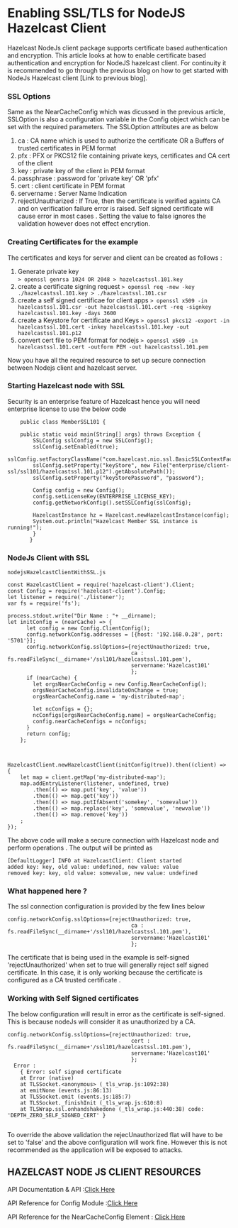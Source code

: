 # Enabling SSL/TLS for NodeJS Hazelcast Client
Hazelcast NodeJs client package supports certificate based authentication and encryption. This article looks at how to enable certificate based authentication and encryption for NodeJS hazelcast client. For continuity it is recommended to go through the previous blog on how to get started with NodeJs Hazelcast client  [Link to previous blog]. 

### SSL Options
Same as the NearCacheConfig which was dicussed in the previous article, SSLOption is also a configuration variable in the Config object which can be set with the required parameters. The SSLOption attributes are as below 

1. ca : CA name which is used to authorize the certificate OR a Buffers of trusted certificates in PEM format
2. pfx : PFX or PKCS12 file containing private keys, certificates and CA cert of the client
3. key : private key of the client in PEM format
4. passphrase : password for 'private key' OR 'pfx'
5. cert : client certificate in PEM format
6. servername : Server Name Indication
7. rejectUnautharized : If True, then the certificate is verified againts CA and on verification failure error is raised. Self signed certificate will cause error in most cases . Setting the value to false ignores the validation however does not effect encrytion.

### Creating Certificates for the example
The certificates and keys for server and client can be created as follows :

1.  Generate private key  
``` > openssl genrsa 1024 OR 2048 > hazelcastssl.101.key ```
2. create a certificate signing request
``` > openssl req -new -key ./hazelcastssl.101.key > ./hazelcastssl.101.csr ```
3. create a self signed certificae for client apps 
``` > openssl x509 -in hazelcastssl.101.csr -out hazelcastssl.101.cert -req -signkey hazelcastssl.101.key -days 3600 ```
4. create a Keystore for certificate and Keys 
```> openssl pkcs12 -export -in hazelcastssl.101.cert -inkey hazelcastssl.101.key -out hazelcastssl.101.p12```
5. convert cert file to PEM format for nodejs 
```> openssl x509 -in hazelcastssl.101.cert -outform PEM -out hazelcastssl.101.pem ```
 
Now you have all the required resource to set up secure connection between Nodejs client and hazelcast server.

### Starting Hazelcast node with SSL 
Security is an enterprise feature of Hazelcast hence you will need enterprise license to use the below code

```
    public class MemberSSL101 {

    public static void main(String[] args) throws Exception {
        SSLConfig sslConfig = new SSLConfig();
        sslConfig.setEnabled(true);
        sslConfig.setFactoryClassName("com.hazelcast.nio.ssl.BasicSSLContextFactory");
        sslConfig.setProperty("keyStore", new File("enterprise/client-ssl/ssl101/hazelcastssl.101.p12").getAbsolutePath());
        sslConfig.setProperty("keyStorePassword", "password");
        
        Config config = new Config();
        config.setLicenseKey(ENTERPRISE_LICENSE_KEY);
        config.getNetworkConfig().setSSLConfig(sslConfig);

        HazelcastInstance hz = Hazelcast.newHazelcastInstance(config);
        System.out.println("Hazelcast Member SSL instance is running!");
        }
       }
```
### NodeJs Client with SSL

```
nodejsHazelcastClientWithSSL.js

const HazelcastClient = require('hazelcast-client').Client;
const Config = require('hazelcast-client').Config;
let listener = require('./listener');
var fs = require('fs');

process.stdout.write("Dir Name : "+ __dirname);
let initConfig = (nearCache) => {
	  let config = new Config.ClientConfig();
	  config.networkConfig.addresses = [{host: '192.168.0.28', port: '5701'}];
	  config.networkConfig.sslOptions={rejectUnauthorized: true,
	                                   ca : fs.readFileSync(__dirname+'/ssl101/hazelcastssl.101.pem'),
	                                   servername:'Hazelcast101'
                                       };
	  if (nearCache) {
	    let orgsNearCacheConfig = new Config.NearCacheConfig();
	    orgsNearCacheConfig.invalidateOnChange = true;
	    orgsNearCacheConfig.name = 'my-distributed-map';

	    let ncConfigs = {};
	    ncConfigs[orgsNearCacheConfig.name] = orgsNearCacheConfig;
	    config.nearCacheConfigs = ncConfigs;
	  }
	  return config;
    };



HazelcastClient.newHazelcastClient(initConfig(true)).then((client) => {
    let map = client.getMap('my-distributed-map');
    map.addEntryListener(listener, undefined, true)
        .then(() => map.put('key', 'value'))
        .then(() => map.get('key'))
        .then(() => map.putIfAbsent('somekey', 'somevalue'))
        .then(() => map.replace('key', 'somevalue', 'newvalue'))
        .then(() => map.remove('key'))
    ;
});

```
The above code will make a secure connection with Hazelcast node and perform operations . The output will be printed as 
```
[DefaultLogger] INFO at HazelcastClient: Client started
added key: key, old value: undefined, new value: value
removed key: key, old value: somevalue, new value: undefined
```
### What happened here ?
The ssl connection configuration is  provided by the few lines below 
```
config.networkConfig.sslOptions={rejectUnauthorized: true,
	                                   ca : fs.readFileSync(__dirname+'/ssl101/hazelcastssl.101.pem'),
	                                   servername:'Hazelcast101'
                                       };
```
The certificate that is being used in the example is self-signed 'rejectUnauthorized' when set to true will generally reject self signed certificate. In this case, it is only working because the certificate is configured as a CA trusted certificate .
### Working with Self Signed certificates

The below configuration will result in error as the certificate is self-signed. This is because nodeJs will consider it as unauthorized by a CA. 
```
config.networkConfig.sslOptions={rejectUnauthorized: true,
	                                   cert : fs.readFileSync(__dirname+'/ssl101/hazelcastssl.101.pem'),
	                                   servername:'Hazelcast101'
                                       };
  Error :
    { Error: self signed certificate
    at Error (native)
    at TLSSocket.<anonymous> (_tls_wrap.js:1092:38)
    at emitNone (events.js:86:13)
    at TLSSocket.emit (events.js:185:7)
    at TLSSocket._finishInit (_tls_wrap.js:610:8)
    at TLSWrap.ssl.onhandshakedone (_tls_wrap.js:440:38) code: 'DEPTH_ZERO_SELF_SIGNED_CERT' }
                                   
```
To override the above validation the rejecUnauthorized flat will have to be set to 'false' and the above configuration will work fine. However this is not recommended as the application will be exposed to attacks.

## HAZELCAST NODE JS CLIENT RESOURCES
API Documentation & API :[Click Here](http://hazelcast.github.io/hazelcast-nodejs-client/api/0.6.1/docs/)

API Reference for Config Module :[Click Here](http://hazelcast.github.io/hazelcast-nodejs-client/api/0.6.1/docs/modules/_config_.html)

API Reference for the NearCacheConfig Element : [Click Here](http://hazelcast.github.io/hazelcast-nodejs-client/api/0.6.1/docs/classes/_config_.nearcacheconfig.html)
